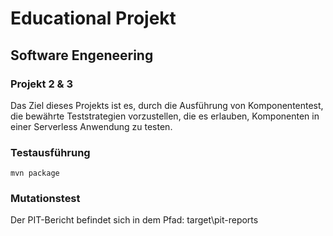 # Educational Projekt
## Software Engeneering
### Projekt 2 & 3
Das Ziel dieses Projekts ist es, durch die Ausführung von Komponententest, die bewährte Teststrategien vorzustellen, die es erlauben, Komponenten in einer Serverless Anwendung zu testen. 

### Testausführung
``` 
mvn package

```

### Mutationstest
Der PIT-Bericht befindet sich in dem Pfad: target\pit-reports

